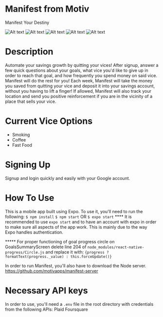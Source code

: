 # Manifest from Motiv
Manifest Your Destiny

![Alt text](/assets/screenshots/Screenshot_20190824-154536.jpg?raw=true)
![Alt text](/assets/screenshots/Screenshot_20190824-154528.png?raw=true)
![Alt text](/assets/screenshots/Screenshot_20190824-154612.png?raw=true)
![Alt text](/assets/screenshots/Screenshot_20190824-154646.png?raw=true)
![Alt text](/assets/screenshots/Screenshot_20190824-154707.png?raw=true)


# Description
Automate your savings growth by quitting your vices! After signup, answer a few quick questions about your goals, what vice you'd like to give up in order to reach that goal, and how frequently you spend money on said vice. Manifest will do the rest for you! Each week, Manifest will take the money you saved from quitting your vice and deposit it into your savings account, without you having to lift a finger! If allowed, Manifest will also track your location and send you positive reinforcement if you are in the vicinity of a place that sells your vice.

# Current Vice Options
- Smoking
- Coffee
- Fast Food

# Signing Up
Signup and login quickly and easily with your Google account.

# How To Use
This is a mobile app built using Expo. To use it, you'll need to run the following:
`$ npm install`
`$ npm start` OR `$ expo start`
**** It is recommended to use `expo start` and to have an account with expo in order to make sure all aspects of the app work. This is mainly due to the way Expo handles authentication.

***** For proper functioning of goal progress circle on GoalsSummaryScreen delete line 204 of `node_modules/react-native-progress/Circle.js` and replace it with: 
`{progress ? formatText(progress._value) : this.forceUpdate()}` 

In order to run Manifest, you'll also have to download the Node server.
https://github.com/motivapps/manifest-server

# Necessary API keys
In order to use, you'll need a `.env` file in the root directory with credentials from the following APIs:
Plaid
Foursquare
